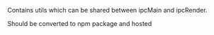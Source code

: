 Contains utils which can be shared between ipcMain and ipcRender.

Should be converted to npm package and hosted